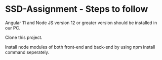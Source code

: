 # SSD-Assignment - Steps to follow
Angular 11 and Node JS version 12 or greater version should be installed in our PC.

Clone this project.

Install node modules of both front-end and back-end by using npm install command seperately.
